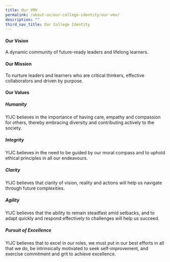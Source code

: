 ```yaml
---
title: Our VMV
permalink: /about-us/our-college-identity/our-vmv/
description: ""
third_nav_title: Our College Identity
---
```

#### **Our Vision**
A dynamic community of future-ready leaders and lifelong learners.

#### **Our Mission**
To nurture leaders and learners who are critical thinkers, effective collaborators and driven by purpose.

#### **Our Values**
##### **Humanity**
YIJC believes in the importance of having care, empathy and compassion for others, thereby embracing diversity and contributing actively to the society.

##### **Integrity**
YIJC believes in the need to be guided by our moral compass and to uphold ethical principles in all our endeavours.

##### **Clarity**
YIJC believes that clarity of vision, reality and actions will help us navigate through future complexities.

##### **Agility**
YIJC believes that the ability to remain steadfast amid setbacks, and to adapt quickly and respond effectively to challenges will help us succeed.

##### **Pursuit of Excellence**
YIJC believes that to excel in our roles, we must put in our best efforts in all that we do, be intrinsically motivated to seek self-improvement, and exercise commitment and grit to achieve excellence.